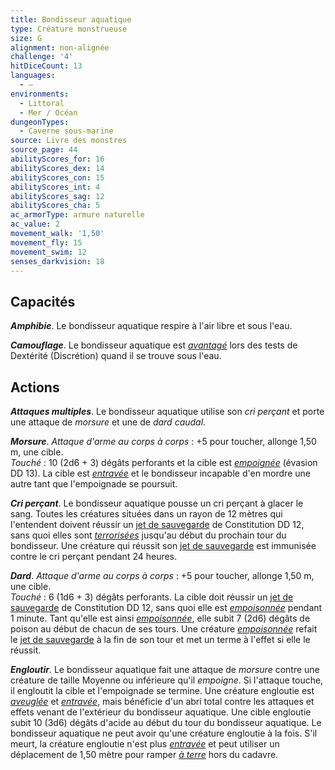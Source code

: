 ```yaml
---
title: Bondisseur aquatique
type: Créature monstrueuse
size: G
alignment: non-alignée
challenge: '4'
hitDiceCount: 13
languages:
  - —
environments:
  - Littoral
  - Mer / Océan
dungeonTypes:
  - Caverne sous-marine
source: Livre des monstres
source_page: 44
abilityScores_for: 16
abilityScores_dex: 14
abilityScores_con: 15
abilityScores_int: 4
abilityScores_sag: 12
abilityScores_cha: 5
ac_armorType: armure naturelle
ac_value: 2
movement_walk: '1,50'
movement_fly: 15
movement_swim: 12
senses_darkvision: 18
---
```

## Capacités
_**Amphibie**_. Le bondisseur aquatique respire à l'air libre et sous l'eau.

_**Camouflage**_. Le bondisseur aquatique est [_avantagé_](/utiliser-les-caracteristiques/#avantage-et-desavantage) lors des tests de Dextérité (Discrétion) quand il se trouve sous l'eau.

## Actions
_**Attaques multiples**_. Le bondisseur aquatique utilise son _cri perçant_ et porte une attaque de _morsure_ et une de _dard caudal_.

_**Morsure**_. _Attaque d'arme au corps à corps_ : +5 pour toucher, allonge 1,50 m, une cible.  
_Touché_ : 10 (2d6 + 3) dégâts perforants et la cible est [_empoignée_](/gerer-la-sante-du-personnage/#empoigne) (évasion DD 13). La cible est [_entravée_](/gerer-la-sante-du-personnage/#entrave) et le bondisseur incapable d'en mordre une autre tant que l'empoignade se poursuit.

_**Cri perçant**_. Le bondisseur aquatique pousse un cri perçant à glacer le sang. Toutes les créatures situées dans un rayon de 12 mètres qui l'entendent doivent réussir un [jet de sauvegarde](/utiliser-les-caracteristiques/#jets-de-sauvegarde) de Constitution DD 12, sans quoi elles sont [_terrorisées_](/gerer-la-sante-du-personnage/#terrorise) jusqu'au début du prochain tour du bondisseur. Une créature qui réussit son [jet de sauvegarde](/utiliser-les-caracteristiques/#jets-de-sauvegarde) est immunisée contre le cri perçant pendant 24 heures.

_**Dard**_. _Attaque d'arme au corps à corps_ : +5 pour toucher, allonge 1,50 m, une cible.  
_Touché_ : 6 (1d6 + 3) dégâts perforants. La cible doit réussir un [jet de sauvegarde](/utiliser-les-caracteristiques/#jets-de-sauvegarde) de Constitution DD 12, sans quoi elle est [_empoisonnée_](/gerer-la-sante-du-personnage/#empoisonne) pendant 1 minute. Tant qu'elle est ainsi [_empoisonnée_](/gerer-la-sante-du-personnage/#empoisonne), elle subit 7 (2d6) dégâts de poison au début de chacun de ses tours. Une créature [_empoisonnée_](/gerer-la-sante-du-personnage/#empoisonne) refait le [jet de sauvegarde](/utiliser-les-caracteristiques/#jets-de-sauvegarde) à la fin de son tour et met un terme à l'effet si elle le réussit.

_**Engloutir**_. Le bondisseur aquatique fait une attaque de _morsure_ contre une créature de taille Moyenne ou inférieure qu'il _empoigne_. Si l'attaque touche, il engloutit la cible et l'empoignade se termine. Une créature engloutie est [_aveuglée_](/gerer-la-sante-du-personnage/#aveugle) et [_entravée_](/gerer-la-sante-du-personnage/#entrave), mais bénéficie d'un abri total contre les attaques et effets venant de l'extérieur du bondisseur aquatique. Une cible engloutie subit 10 (3d6) dégâts d'acide au début du tour du bondisseur aquatique. Le bondisseur aquatique ne peut avoir qu'une créature engloutie à la fois. S'il meurt, la créature engloutie n'est plus [_entravée_](/gerer-la-sante-du-personnage/#entrave) et peut utiliser un déplacement de 1,50 mètre pour ramper [_à terre_](/gerer-la-sante-du-personnage/#a-terre) hors du cadavre.
